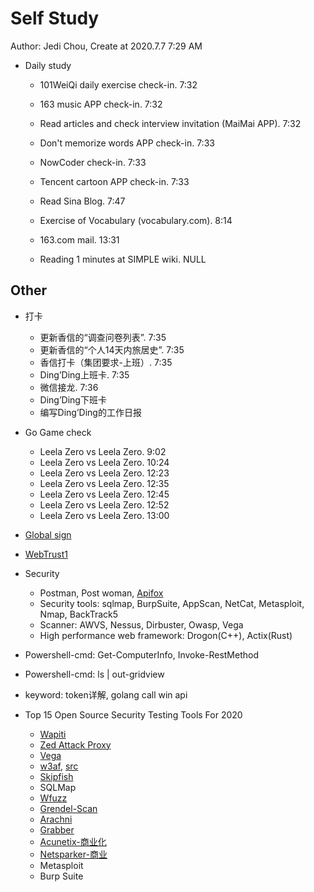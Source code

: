 # Self Study

Author: Jedi Chou, Create at 2020.7.7 7:29 AM

* Daily study
  * 101WeiQi daily exercise check-in. 7:32
  * 163 music APP check-in. 7:32
  * Read articles and check interview invitation (MaiMai APP). 7:32
  * Don't memorize words APP check-in. 7:33
  * NowCoder check-in. 7:33
  * Tencent cartoon APP check-in. 7:33
  * Read Sina Blog. 7:47
  * Exercise of Vocabulary (vocabulary.com). 8:14

  * 163.com mail. 13:31
  * Reading 1 minutes at SIMPLE wiki. NULL

## Other

* 打卡
  * 更新香信的“调查问卷列表”. 7:35
  * 更新香信的“个人14天内旅居史”. 7:35
  * 香信打卡（集团要求-上班）. 7:35
  * Ding’Ding上班卡. 7:35
  * 微信接龙. 7:36
  * Ding’Ding下班卡
  * 编写Ding’Ding的工作日报

* Go Game check
  * Leela Zero vs Leela Zero. 9:02
  * Leela Zero vs Leela Zero. 10:24
  * Leela Zero vs Leela Zero. 12:23
  * Leela Zero vs Leela Zero. 12:35
  * Leela Zero vs Leela Zero. 12:45
  * Leela Zero vs Leela Zero. 12:52
  * Leela Zero vs Leela Zero. 13:00

* [Global sign](https://www.ssl.com.tw/Products/other-certificate-products/PersonalDigitalIDs_Certificates.asp)
* [WebTrust1](https://www.sslbuyer.com/index.php?option=com_content&view=article&id=125:web-trust-for-ca-seal&catid=25&Itemid=2595 )

* Security
  * Postman, Post woman, [Apifox](https://www.apifox.cn/)
  * Security tools: sqlmap, BurpSuite, AppScan, NetCat, Metasploit, Nmap, BackTrack5
  * Scanner: AWVS, Nessus, Dirbuster, Owasp, Vega
  * High performance web framework: Drogon(C++), Actix(Rust)

* Powershell-cmd: Get-ComputerInfo, Invoke-RestMethod
* Powershell-cmd: ls | out-gridview

* keyword: token详解, golang call win api
* Top 15 Open Source Security Testing Tools For 2020
  * [Wapiti](https://wapiti.sourceforge.io/)
  * [Zed Attack Proxy](https://www.zaproxy.org/)
  * [Vega](https://subgraph.com/vega/)
  * [w3af](http://w3af.org/), [src](https://github.com/andresriancho/w3af)
  * [Skipfish](https://tools.kali.org/web-applications/skipfish)
  * SQLMap
  * [Wfuzz](http://www.edge-security.com/wfuzz.php)
  * [Grendel-Scan](https://sectools.org/tool/grendel-scan/)
  * [Arachni](https://www.arachni-scanner.com/)
  * [Grabber](https://sourceforge.net/projects/grendel/)
  * [Acunetix-商业化](https://www.acunetix.com/)
  * [Netsparker-商业](https://www.netsparker.com/)
  * Metasploit
  * Burp Suite
